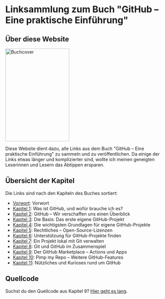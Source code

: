 ---
---
# Linksammlung zum Buch "GitHub – Eine praktische Einführung"
## Über diese Website

<a href="https://oreilly.de/produkt/github-eine-praktische-einfuehrung/"><img width="200" height="291" src="https://githubbuch.github.io/assets/images/Buchcover_200.jpg" alt="Buchcover"></a>

Diese Website dient dazu, alle Links aus dem Buch "GitHub – Eine praktische Einführung" zu sammeln und zu veröffentlichen. Da einige der Links etwas länger und komplizierter sind, wollte ich meinen geneigten Leserinnen und Lesern das Abtippen ersparen.

## Übersicht der Kapitel

Die Links sind nach den Kapiteln des Buches sortiert:

* [Vorwort](CH00): Vorwort
* [Kapitel 1](CH01): Was ist GitHub, und wofür brauche ich es?
* [Kapitel 2](CH02): GitHub – Wir verschaffen uns einen Überblick
* [Kapitel 3](CH03): Die Basis: Das erste eigene GitHub-Projekt
* [Kapitel 4](CH04): Die wichtigsten Grundlagen für eigene GitHub-Projekte
* [Kapitel 5](CH05): Rechtliches – Open-Source-Lizenzen
* [Kapitel 6](CH06): Unterstützung für GitHub-Projekte finden
* [Kapitel 7](CH07): Ein Projekt lokal mit Git verwalten
* [Kapitel 8](CH08): Git und GitHub im Zusammenspiel
* [Kapitel 9](CH09): Der GitHub Marketplace – Actions und Apps
* [Kapitel 10](CH10): Pimp my Repo – Weitere GitHub-Features
* [Kapitel 11](CH11): Nützliches und Kurioses rund um GitHub

## Quellcode

Suchst du den Quellcode aus Kapitel 9? [Hier geht es lang](https://github.com/githubbuch/githubbuch.github.io/).
